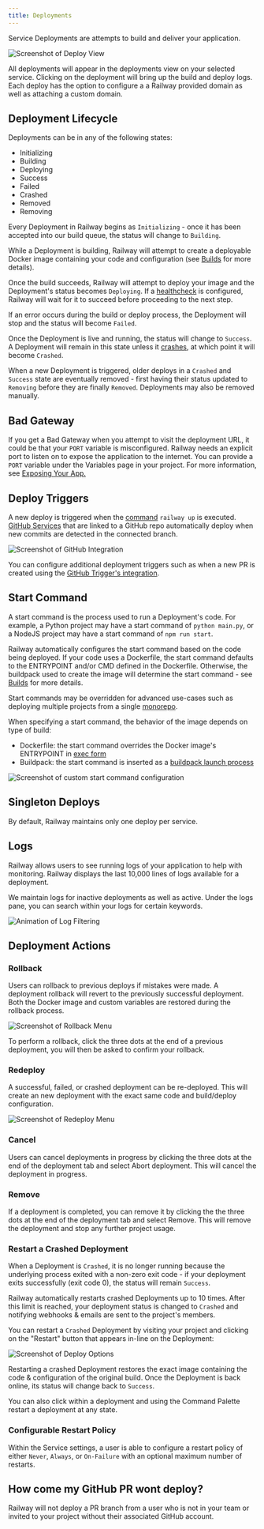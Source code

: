```yaml
---
title: Deployments
---
```


Service Deployments are attempts to build and deliver your application.

<Image
src="https://res.cloudinary.com/railway/image/upload/v1645148376/docs/deployment-photo_q4q8in.png"
alt="Screenshot of Deploy View"
layout="responsive"
width={1103} height={523} quality={80} />

All deployments will appear in the deployments view on your selected service.
Clicking on the deployment will bring up the build and deploy logs. Each deploy has the option to configure a
a Railway provided domain as well as attaching a custom domain.

## Deployment Lifecycle

Deployments can be in any of the following states:

- Initializing
- Building
- Deploying
- Success
- Failed
- Crashed
- Removed
- Removing

Every Deployment in Railway begins as `Initializing` - once it has been accepted into our build queue, the status will change to `Building`.

While a Deployment is building, Railway will attempt to create a deployable Docker image containing your code and configuration (see [Builds](builds) for more details).

Once the build succeeds, Railway will attempt to deploy your image and the Deployment's status becomes `Deploying`. If a [healthcheck](../diagnose/healthchecks) is configured, Railway will wait for it to succeed before proceeding to the next step.

If an error occurs during the build or deploy process, the Deployment will stop and the status will become `Failed`.

Once the Deployment is live and running, the status will change to `Success`. A Deployment will remain in this state unless it [crashes](deployments#restart-a-crashed-deployment), at which point it will become `Crashed`.

When a new Deployment is triggered, older deploys in a `Crashed` and `Success` state are eventually removed - first having their status updated to `Removing` before they are finally `Removed`. Deployments may also be removed manually.

## Bad Gateway

If you get a Bad Gateway when you attempt to visit the deployment URL, it could
be that your `PORT` variable is misconfigured. Railway needs an explicit port to
listen on to expose the application to the internet. You can provide a `PORT`
variable under the Variables page in your project. For more information, see [Exposing Your App.](/deploy/exposing-your-app)

## Deploy Triggers

A new deploy is triggered when the [command](/deploy/railway-up) `railway up` is
executed. [GitHub Services](/develop/services#github-services) that are linked to a GitHub repo automatically deploy when
new commits are detected in the connected branch.

<Image
src="https://res.cloudinary.com/railway/image/upload/v1645148953/docs/triggers_i2nrwd.png"
alt="Screenshot of GitHub Integration"
layout="responsive"
width={1001} height={740} quality={80} />

You can configure additional deployment triggers such as when a new PR is
created using
the [GitHub Trigger's integration](integrations#github-integration).

## Start Command

A start command is the process used to run a Deployment's code. For example, a Python project may have a start command of `python main.py`, or a NodeJS project may have a start command of `npm run start`.

Railway automatically configures the start command based on the code being
deployed. If your code uses a Dockerfile, the start command defaults to the ENTRYPOINT and/or CMD defined in the Dockerfile. Otherwise, the buildpack used to create the image will determine the start command - see [Builds](builds) for more details.

Start commands may be overridden for advanced use-cases such as
deploying multiple projects from a single [monorepo](/deploy/monorepo).

When specifying a start command, the behavior of the image depends on type of build:

- Dockerfile: the start command overrides the Docker image's ENTRYPOINT in [exec form](https://docs.docker.com/engine/reference/builder/#exec-form-entrypoint-example)
- Buildpack: the start command is inserted as a [buildpack launch process](https://buildpacks.io/docs/app-developer-guide/run-an-app/#user-provided-shell-process)

<Image
src="https://res.cloudinary.com/railway/image/upload/v1637798815/docs/custom-start-command_a8vcxs.png"
alt="Screenshot of custom start command configuration"
layout="intrinsic"
width={1302} height={408} quality={80} />

## Singleton Deploys

By default, Railway maintains only one deploy per service.

## Logs

Railway allows users to see running logs of your application to help with
monitoring. Railway displays the last 10,000 lines of logs available for a
deployment.

We maintain logs for inactive deployments as well as active. Under the logs pane, you can search within your logs for certain keywords.

<Image
src="https://res.cloudinary.com/railway/image/upload/v1645149733/docs/logs_seqcps.png"
alt="Animation of Log Filtering"
layout="responsive"
width={1512} height={1254} quality={80} />

## Deployment Actions

### Rollback

Users can rollback to previous deploys if mistakes were made. A deployment
rollback will revert to the previously successful deployment. Both the Docker
image and custom variables are restored during the rollback process.

<Image
src="https://res.cloudinary.com/railway/image/upload/v1645149734/docs/rollback_mhww2u.png"
alt="Screenshot of Rollback Menu"
layout="responsive"
width={1518} height={502} quality={80} />

To perform a rollback, click the three dots at the end of a previous deployment,
you will then be asked to confirm your rollback.

### Redeploy

<PriorityBoardingBanner />

A successful, failed, or crashed deployment can be re-deployed. This will create
an new deployment with the exact same code and build/deploy configuration.

<Image
src="https://res.cloudinary.com/railway/image/upload/v1666380373/docs/redeploy_ghinkb.png"
alt="Screenshot of Redeploy Menu"
layout="responsive"
width={888} height={493} quality={100} />

### Cancel

Users can cancel deployments in progress by clicking the three dots at the end
of the deployment tab and select Abort deployment. This will cancel the
deployment in progress.

### Remove

If a deployment is completed, you can remove it by clicking the the three dots
at the end of the deployment tab and select Remove. This will remove the
deployment and stop any further project usage.

### Restart a Crashed Deployment

When a Deployment is `Crashed`, it is no longer running because the underlying process exited with a non-zero exit code - if your deployment exits successfully (exit code 0), the status will remain `Success`.

Railway automatically restarts crashed Deployments up to 10 times. After this limit is reached, your deployment status is changed to `Crashed` and notifying webhooks & emails are sent to the project's members.

You can restart a `Crashed` Deployment by visiting your project and clicking on the "Restart" button that appears in-line on the Deployment:

<Image
src="https://res.cloudinary.com/railway/image/upload/v1643239507/crash-ui_b2yig1.png"
alt="Screenshot of Deploy Options"
layout="responsive"
width={947} height={156} quality={80} />

Restarting a crashed Deployment restores the exact image containing the code & configuration of the original build. Once the Deployment is back online, its status will change back to `Success`.

You can also click within a deployment and using the Command Palette restart a deployment at any state.

### Configurable Restart Policy

Within the Service settings, a user is able to configure a restart policy of either `Never`, `Always`, or `On-Failure` with an optional maximum number of restarts.

## How come my GitHub PR wont deploy?

Railway will not deploy a PR branch from a user who is not in your team or invited to your project without their associated GitHub account.

